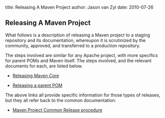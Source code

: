 title: Releasing A Maven Project
author: Jason van Zyl
date: 2010-07-26

<!--
Licensed to the Apache Software Foundation (ASF) under one
or more contributor license agreements.  See the NOTICE file
distributed with this work for additional information
regarding copyright ownership.  The ASF licenses this file
to you under the Apache License, Version 2.0 (the
"License"); you may not use this file except in compliance
with the License.  You may obtain a copy of the License at

    http://www.apache.org/licenses/LICENSE-2.0

Unless required by applicable law or agreed to in writing,
software distributed under the License is distributed on an
"AS IS" BASIS, WITHOUT WARRANTIES OR CONDITIONS OF ANY
KIND, either express or implied.  See the License for the
specific language governing permissions and limitations
under the License.
-->

## Releasing A Maven Project


 What follows is a description of releasing a Maven project to a staging repository and its documentation, whereupon it is scrutinized by the community, approved, and transferred to a production repository.


 The steps involved are similar for any Apache project, with more specifics for parent POMs and Maven itself. The steps involved, and the relevant documents for each, are listed below.


<!--  nothing specific: normal component  * {{{./maven-plugin-release.html} Releasing a Maven plugin project}} -->
<!--  nothing specific: normal component * {{{./maven-shared-release.html} Releasing a Maven shared component or subproject}} -->

 - [ Releasing Maven Core](./maven-core-release.html)

 - [ Releasing a parent POM](./parent-pom-release.html)


 The above links all provide specific information for those types of releases, but they all refer back to the common documentation:



 - [ Maven Project Common Release procedure](./maven-project-release-procedure.html)


